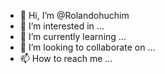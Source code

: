 - 👋 Hi, I’m @Rolandohuchim
- 👀 I’m interested in ...
- 🌱 I’m currently learning ...
- 💞️ I’m looking to collaborate on ...
- 📫 How to reach me ...

<!---
Rolandohuchim/Rolandohuchim is a ✨ special ✨ repository because its `README.md` (this file) appears on your GitHub profile.
You can click the Preview link to take a look at your changes.
--->
